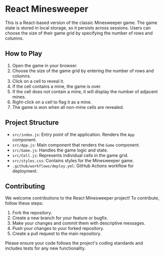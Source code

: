 # React Minesweeper

This is a React-based version of the classic Minesweeper game. The game state is stored in local storage, so it persists across sessions. Users can choose the size of their game grid by specifying the number of rows and columns.

## How to Play

1. Open the game in your browser.
2. Choose the size of the game grid by entering the number of rows and columns.
3. Click on a cell to reveal it.
4. If the cell contains a mine, the game is over.
5. If the cell does not contain a mine, it will display the number of adjacent mines.
6. Right-click on a cell to flag it as a mine.
7. The game is won when all non-mine cells are revealed.

## Project Structure

- `src/index.js`: Entry point of the application. Renders the `App` component.
- `src/App.js`: Main component that renders the `Game` component.
- `src/Game.js`: Handles the game logic and state.
- `src/Cell.js`: Represents individual cells in the game grid.
- `src/styles.css`: Contains styles for the Minesweeper game.
- `.github/workflows/deploy.yml`: GitHub Actions workflow for deployment.

## Contributing

We welcome contributions to the React Minesweeper project! To contribute, follow these steps:

1. Fork the repository.
2. Create a new branch for your feature or bugfix.
3. Make your changes and commit them with descriptive messages.
4. Push your changes to your forked repository.
5. Create a pull request to the main repository.

Please ensure your code follows the project's coding standards and includes tests for any new functionality.
